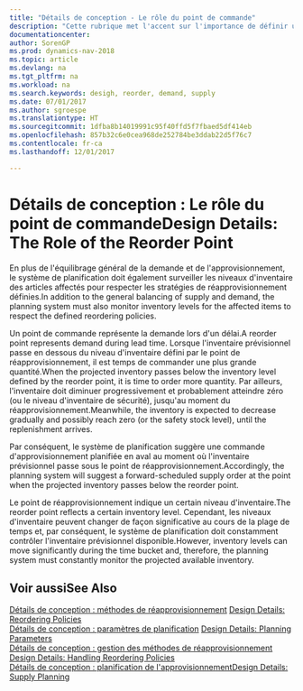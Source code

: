 ```yaml
---
title: "Détails de conception - Le rôle du point de commande"
description: "Cette rubrique met l'accent sur l'importance de définir un point de réapprovisionnement, afin de déterminer quand commander plus d'inventaire."
documentationcenter: 
author: SorenGP
ms.prod: dynamics-nav-2018
ms.topic: article
ms.devlang: na
ms.tgt_pltfrm: na
ms.workload: na
ms.search.keywords: desigh, reorder, demand, supply
ms.date: 07/01/2017
ms.author: sgroespe
ms.translationtype: HT
ms.sourcegitcommit: 1dfba8b14019991c95f40ffd5f7fbaed5df414eb
ms.openlocfilehash: 857b32c6e0cea968de252784be3ddab22d5f76c7
ms.contentlocale: fr-ca
ms.lasthandoff: 12/01/2017

---
```

# <a name="design-details-the-role-of-the-reorder-point"></a><span data-ttu-id="cf512-103">Détails de conception : Le rôle du point de commande</span><span class="sxs-lookup"><span data-stu-id="cf512-103">Design Details: The Role of the Reorder Point</span></span>
<span data-ttu-id="cf512-104">En plus de l'équilibrage général de la demande et de l'approvisionnement, le système de planification doit également surveiller les niveaux d'inventaire des articles affectés pour respecter les stratégies de réapprovisionnement définies.</span><span class="sxs-lookup"><span data-stu-id="cf512-104">In addition to the general balancing of supply and demand, the planning system must also monitor inventory levels for the affected items to respect the defined reordering policies.</span></span>  
  
<span data-ttu-id="cf512-105">Un point de commande représente la demande lors d'un délai.</span><span class="sxs-lookup"><span data-stu-id="cf512-105">A reorder point represents demand during lead time.</span></span> <span data-ttu-id="cf512-106">Lorsque l'inventaire prévisionnel passe en dessous du niveau d'inventaire défini par le point de réapprovisionnement, il est temps de commander une plus grande quantité.</span><span class="sxs-lookup"><span data-stu-id="cf512-106">When the projected inventory passes below the inventory level defined by the reorder point, it is time to order more quantity.</span></span> <span data-ttu-id="cf512-107">Par ailleurs, l'inventaire doit diminuer progressivement et probablement atteindre zéro (ou le niveau d'inventaire de sécurité), jusqu'au moment du réapprovisionnement.</span><span class="sxs-lookup"><span data-stu-id="cf512-107">Meanwhile, the inventory is expected to decrease gradually and possibly reach zero (or the safety stock level), until the replenishment arrives.</span></span>  
  
<span data-ttu-id="cf512-108">Par conséquent, le système de planification suggère une commande d'approvisionnement planifiée en aval au moment où l'inventaire prévisionnel passe sous le point de réapprovisionnement.</span><span class="sxs-lookup"><span data-stu-id="cf512-108">Accordingly, the planning system will suggest a forward-scheduled supply order at the point when the projected inventory passes below the reorder point.</span></span>  
  
<span data-ttu-id="cf512-109">Le point de réapprovisionnement indique un certain niveau d'inventaire.</span><span class="sxs-lookup"><span data-stu-id="cf512-109">The reorder point reflects a certain inventory level.</span></span> <span data-ttu-id="cf512-110">Cependant, les niveaux d'inventaire peuvent changer de façon significative au cours de la plage de temps et, par conséquent, le système de planification doit constamment contrôler l'inventaire prévisionnel disponible.</span><span class="sxs-lookup"><span data-stu-id="cf512-110">However, inventory levels can move significantly during the time bucket and, therefore, the planning system must constantly monitor the projected available inventory.</span></span>  
  
## <a name="see-also"></a><span data-ttu-id="cf512-111">Voir aussi</span><span class="sxs-lookup"><span data-stu-id="cf512-111">See Also</span></span>  
<span data-ttu-id="cf512-112">[Détails de conception : méthodes de réapprovisionnement](design-details-reordering-policies.md) </span><span class="sxs-lookup"><span data-stu-id="cf512-112">[Design Details: Reordering Policies](design-details-reordering-policies.md) </span></span>  
<span data-ttu-id="cf512-113">[Détails de conception : paramètres de planification](design-details-planning-parameters.md) </span><span class="sxs-lookup"><span data-stu-id="cf512-113">[Design Details: Planning Parameters](design-details-planning-parameters.md) </span></span>  
<span data-ttu-id="cf512-114">[Détails de conception : gestion des méthodes de réapprovisionnement](design-details-handling-reordering-policies.md) </span><span class="sxs-lookup"><span data-stu-id="cf512-114">[Design Details: Handling Reordering Policies](design-details-handling-reordering-policies.md) </span></span>  
[<span data-ttu-id="cf512-115">Détails de conception : planification de l'approvisionnement</span><span class="sxs-lookup"><span data-stu-id="cf512-115">Design Details: Supply Planning</span></span>](design-details-supply-planning.md)

